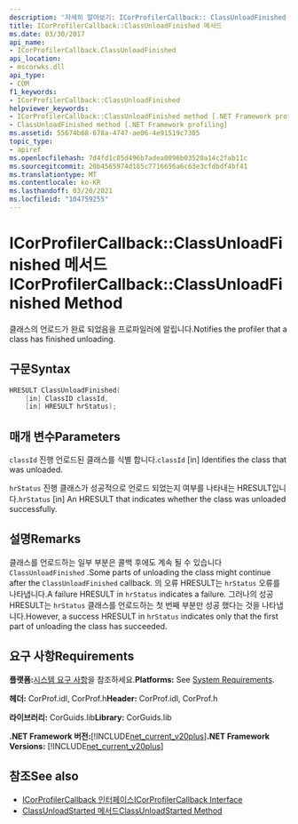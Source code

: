 ```yaml
---
description: '자세히 알아보기: ICorProfilerCallback:: ClassUnloadFinished 메서드'
title: ICorProfilerCallback::ClassUnloadFinished 메서드
ms.date: 03/30/2017
api_name:
- ICorProfilerCallback.ClassUnloadFinished
api_location:
- mscorwks.dll
api_type:
- COM
f1_keywords:
- ICorProfilerCallback::ClassUnloadFinished
helpviewer_keywords:
- ICorProfilerCallback::ClassUnloadFinished method [.NET Framework profiling]
- ClassUnloadFinished method [.NET Framework profiling]
ms.assetid: 55674b68-678a-4747-ae06-4e91519c7305
topic_type:
- apiref
ms.openlocfilehash: 7d4fd1c85d496b7adea0096b03520a14c2fab11c
ms.sourcegitcommit: 20b4565974d185c7716656a6c63e3cfdbdf4bf41
ms.translationtype: MT
ms.contentlocale: ko-KR
ms.lasthandoff: 03/20/2021
ms.locfileid: "104759255"
---
```

# <a name="icorprofilercallbackclassunloadfinished-method"></a><span data-ttu-id="4afd0-103">ICorProfilerCallback::ClassUnloadFinished 메서드</span><span class="sxs-lookup"><span data-stu-id="4afd0-103">ICorProfilerCallback::ClassUnloadFinished Method</span></span>

<span data-ttu-id="4afd0-104">클래스의 언로드가 완료 되었음을 프로파일러에 알립니다.</span><span class="sxs-lookup"><span data-stu-id="4afd0-104">Notifies the profiler that a class has finished unloading.</span></span>  
  
## <a name="syntax"></a><span data-ttu-id="4afd0-105">구문</span><span class="sxs-lookup"><span data-stu-id="4afd0-105">Syntax</span></span>  
  
```cpp  
HRESULT ClassUnloadFinished(  
    [in] ClassID classId,  
    [in] HRESULT hrStatus);  
```  
  
## <a name="parameters"></a><span data-ttu-id="4afd0-106">매개 변수</span><span class="sxs-lookup"><span data-stu-id="4afd0-106">Parameters</span></span>

<span data-ttu-id="4afd0-107">`classId` 진행 언로드된 클래스를 식별 합니다.</span><span class="sxs-lookup"><span data-stu-id="4afd0-107">`classId` [in] Identifies the class that was unloaded.</span></span>

<span data-ttu-id="4afd0-108">`hrStatus` 진행 클래스가 성공적으로 언로드 되었는지 여부를 나타내는 HRESULT입니다.</span><span class="sxs-lookup"><span data-stu-id="4afd0-108">`hrStatus` [in] An HRESULT that indicates whether the class was unloaded successfully.</span></span>
  
## <a name="remarks"></a><span data-ttu-id="4afd0-109">설명</span><span class="sxs-lookup"><span data-stu-id="4afd0-109">Remarks</span></span>  

 <span data-ttu-id="4afd0-110">클래스를 언로드하는 일부 부분은 콜백 후에도 계속 될 수 있습니다 `ClassUnloadFinished` .</span><span class="sxs-lookup"><span data-stu-id="4afd0-110">Some parts of unloading the class might continue after the `ClassUnloadFinished` callback.</span></span> <span data-ttu-id="4afd0-111">의 오류 HRESULT는 `hrStatus` 오류를 나타냅니다.</span><span class="sxs-lookup"><span data-stu-id="4afd0-111">A failure HRESULT in `hrStatus` indicates a failure.</span></span> <span data-ttu-id="4afd0-112">그러나의 성공 HRESULT는 `hrStatus` 클래스를 언로드하는 첫 번째 부분만 성공 했다는 것을 나타냅니다.</span><span class="sxs-lookup"><span data-stu-id="4afd0-112">However, a success HRESULT in `hrStatus` indicates only that the first part of unloading the class has succeeded.</span></span>  
  
## <a name="requirements"></a><span data-ttu-id="4afd0-113">요구 사항</span><span class="sxs-lookup"><span data-stu-id="4afd0-113">Requirements</span></span>  

 <span data-ttu-id="4afd0-114">**플랫폼:**[시스템 요구 사항](../../get-started/system-requirements.md)을 참조하세요.</span><span class="sxs-lookup"><span data-stu-id="4afd0-114">**Platforms:** See [System Requirements](../../get-started/system-requirements.md).</span></span>  
  
 <span data-ttu-id="4afd0-115">**헤더:** CorProf.idl, CorProf.h</span><span class="sxs-lookup"><span data-stu-id="4afd0-115">**Header:** CorProf.idl, CorProf.h</span></span>  
  
 <span data-ttu-id="4afd0-116">**라이브러리:** CorGuids.lib</span><span class="sxs-lookup"><span data-stu-id="4afd0-116">**Library:** CorGuids.lib</span></span>  
  
 <span data-ttu-id="4afd0-117">**.NET Framework 버전:**[!INCLUDE[net_current_v20plus](../../../../includes/net-current-v20plus-md.md)]</span><span class="sxs-lookup"><span data-stu-id="4afd0-117">**.NET Framework Versions:** [!INCLUDE[net_current_v20plus](../../../../includes/net-current-v20plus-md.md)]</span></span>  
  
## <a name="see-also"></a><span data-ttu-id="4afd0-118">참조</span><span class="sxs-lookup"><span data-stu-id="4afd0-118">See also</span></span>

- [<span data-ttu-id="4afd0-119">ICorProfilerCallback 인터페이스</span><span class="sxs-lookup"><span data-stu-id="4afd0-119">ICorProfilerCallback Interface</span></span>](icorprofilercallback-interface.md)
- [<span data-ttu-id="4afd0-120">ClassUnloadStarted 메서드</span><span class="sxs-lookup"><span data-stu-id="4afd0-120">ClassUnloadStarted Method</span></span>](icorprofilercallback-classunloadstarted-method.md)
